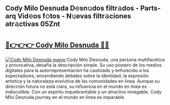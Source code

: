 ## Cody Milo Desnuda D𝚎sn𝚞dos filtr𝚊dos - Parts-arq Vid𝚎os f𝚘tos - N𝚞evas filtr𝚊ciones atr𝚊ctivas 05Znt

# <h2><a href="http://mbcgr3.tromn.icu/?c=Cody+Milo+Desnuda">🔗👉👉👉 Cody Milo Desnuda 🔗🔗</a></h2>

[![Cody Milo Desnuda nuevo](https://i.imgur.com/pEAQMta.gif)](http://mbcgr3.tromn.icu/?c=Cody+Milo+Desnuda)
Cody Milo Desnuda, una persona multifacética y provocativa, desafía la descripción simple. Su uso pionero de los medios digitales para la autorrepresentación ha cautivado y enfurecido a los espectadores, encendiendo debates sobre la identidad, la expresión artística y la naturaleza evolutiva de las comunidades en línea. Aunque su dirección futura no está clara, su influencia en el mundo en línea es indiscutible. Con un espíritu inquebrantable y un atractivo innegable, Cody Milo Desnuda journey en el mundo en línea es imparable.
